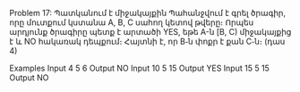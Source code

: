 Problem 17: Պատկանում է միջակայքին
Պահանջվում է գրել ծրագիր, որը մուտքում կստանա A, B, C սահող կետով թվերը։ Որպես արդյունք ծրագիրը պետք է արտածի YES, եթե A-ն [B, C) միջակայքից է և NO հակառակ դեպքում։ Հայտնի է, որ B֊ն փոքր է քան C֊ն։ (դաս 4)

Examples
Input
4 5 6
Output
NO
Input
10 5 15
Output
YES
Input
15 5 15
Output
NO
